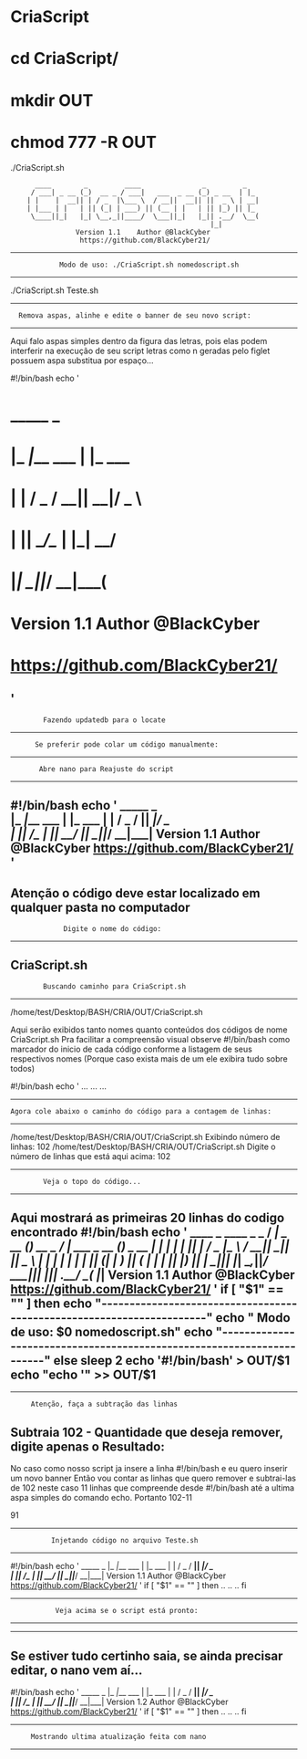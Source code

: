 # CriaScript

# cd CriaScript/
# mkdir OUT
# chmod 777 -R OUT

./CriaScript.sh 

		  ____        _         ____               _         _
		 / ___| _ __ (_)  __ _ / ___|   ___  _ __ (_) _ __  | |_
		| |    |  __|| | / _  |\___ \  / __||  __|| ||  _ \ | __|
		| |___ | |   | || (_| | ___) || (__ | |   | || |_) || |_
		 \____||_|   |_| \__,_||____/  \___||_|   |_|| .__/  \__(
		                                             |_|
            		Version 1.1    Author @BlackCyber
			         https://github.com/BlackCyber21/

----------------------------------------------------------------------
		        Modo de uso: ./CriaScript.sh nomedoscript.sh
----------------------------------------------------------------------

./CriaScript.sh Teste.sh

---------------------------------------------------------------------
      Remova aspas, alinhe e edite o banner de seu novo script: 
----------------------------------------------------------------------
Aqui falo aspas simples dentro da figura das letras, pois elas podem interferir na execução de seu script
letras como n geradas pelo figlet possuem aspa substitua por espaço...

#!/bin/bash
echo '
#                 _____           _        
#                |_   _|___  ___ | |_  ___ 
#                  | | / _ \/ __|| __|/ _ \
#                  | ||  __/\__ \| |_|  __/
#                  |_| \___||___/ \__|\___(
#
#            	Version 1.1    Author @BlackCyber
#     https://github.com/BlackCyber21/
'
----------------------------------------------------------------------
		    Fazendo updatedb para o locate
----------------------------------------------------------------------
	      Se preferir pode colar um código manualmente: 
----------------------------------------------------------------------
		   Abre nano para Reajuste do script		   
-----------------------------------------------------------------------------------
#!/bin/bash
echo '
                 _____           _        
                |_   _|___  ___ | |_  ___ 
                  | | / _ \/ __|| __|/ _ \
                  | ||  __/\__ \| |_|  __/
                  |_| \___||___/ \__|\___|
              Version 1.1    Author @BlackCyber
              https://github.com/BlackCyber21/
'
-----------------------------------------------------------------------------------
   Atenção o código deve estar localizado em qualquer pasta no computador
-----------------------------------------------------------------------------------
		         Digite o nome do código: 
---------------------------------------------------------------------------------
CriaScript.sh
----------------------------------------------------------------------
			Buscando caminho para CriaScript.sh
----------------------------------------------------------------------
/home/test/Desktop/BASH/CRIA/OUT/CriaScript.sh

Aqui serão exibidos tanto nomes quanto conteúdos dos códigos de nome CriaScript.sh
Pra facilitar a compreensão visual observe #!/bin/bash como marcador do inicio de 
cada código conforme a listagem de seus respectivos nomes (Porque caso exista mais de
um ele exibira tudo sobre todos)

#!/bin/bash
echo '
...
...
...

------------------------------------------------------------------------------
	Agora cole abaixo o caminho do código para a contagem de linhas: 
------------------------------------------------------------------------------
/home/test/Desktop/BASH/CRIA/OUT/CriaScript.sh
			Exibindo número de linhas: 
102 /home/test/Desktop/BASH/CRIA/OUT/CriaScript.sh
		Digite o número de linhas que está aqui acima: 
102

----------------------------------------------------------------------
			Veja o topo do código...
----------------------------------------------------------------------
Aqui mostrará as primeiras 20 linhas do codigo encontrado
#!/bin/bash
echo '
		  ____        _         ____               _         _
		 / ___| _ __ (_)  __ _ / ___|   ___  _ __ (_) _ __  | |_
		| |    |  __|| | / _  |\___ \  / __||  __|| ||  _ \ | __|
		| |___ | |   | || (_| | ___) || (__ | |   | || |_) || |_
		 \____||_|   |_| \__,_||____/  \___||_|   |_|| .__/  \__(
		                                             |_|
            		Version 1.1    Author @BlackCyber
			https://github.com/BlackCyber21/
'
if [ "$1" == "" ]
then
echo "----------------------------------------------------------------------"
echo "		       Modo de uso: $0 nomedoscript.sh"
echo "----------------------------------------------------------------------"
else
sleep 2
echo '#!/bin/bash' > OUT/$1
echo "echo '" >> OUT/$1
-------------------------------------

-----------------------------------------------------------------------------
		 Atenção, faça a subtração das linhas
Subtraia 102 - Quantidade que deseja remover, digite apenas o Resultado: 
-----------------------------------------------------------------------------
No caso como nosso script ja insere a linha #!/bin/bash e eu quero inserir um novo banner
Então vou contar as linhas que quero remover e subtrai-las de 102
neste caso 11 linhas que compreende desde #!/bin/bash até a ultima aspa simples do comando echo.
Portanto 102-11

91

----------------------------------------------------------------------
		      Injetando código no arquivo Teste.sh
----------------------------------------------------------------------

#!/bin/bash
echo '
		 _____           _
		|_   _|___  ___ | |_  ___
		  | | / _ \/ __|| __|/ _ \
		  | ||  __/\__ \| |_|  __/
		  |_| \___||___/ \__|\___|
              Version 1.1    Author @BlackCyber
              https://github.com/BlackCyber21/
'
if [ "$1" == "" ]
then
..
..
..
fi

----------------------------------------------------------------------
		       Veja acima se o script está pronto: 
----------------------------------------------------------------------
----------------------------------------------------------------------
Se estiver tudo certinho saia, se ainda precisar editar, o nano vem aí...
---------------------------------------------------------------------
#!/bin/bash
echo '
		 _____           _
		|_   _|___  ___ | |_  ___
		  | | / _ \/ __|| __|/ _ \
		  | ||  __/\__ \| |_|  __/
		  |_| \___||___/ \__|\___|
              Version 1.2    Author @BlackCyber
              https://github.com/BlackCyber21/
'
if [ "$1" == "" ]
then
..
..
..
fi

----------------------------------------------------------------------
		 Mostrando ultima atualização feita com nano
----------------------------------------------------------------------
